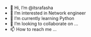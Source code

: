 - 👋 Hi, I’m @itsrafasha
- 👀 I’m interested in Network engineer
- 🌱 I’m currently learning Python
- 💞️ I’m looking to collaborate on ...
- 📫 How to reach me ...

<!---
itsrafasha/itsrafasha is a ✨ special ✨ repository because its `README.md` (this file) appears on your GitHub profile.
You can click the Preview link to take a look at your changes.
--->
